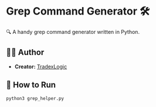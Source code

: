 # Grep Command Generator 🛠️

🔍 A handy grep command generator written in Python.

## 👨‍💻 Author
- **Creator:** [TradexLogic](https://github.com/TradexLogic)

## 🚀 How to Run

```bash
python3 grep_helper.py
